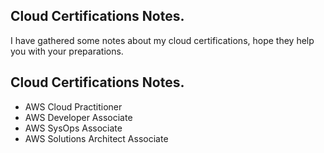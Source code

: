 ## Cloud Certifications Notes.

I have gathered some notes about my cloud certifications, hope they help you with your preparations.

## Cloud Certifications Notes.
- AWS Cloud Practitioner
- AWS Developer Associate
- AWS SysOps Associate
- AWS Solutions Architect Associate





